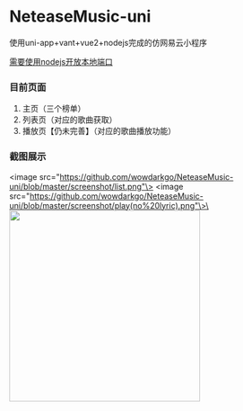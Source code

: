 # NeteaseMusic-uni

使用uni-app+vant+vue2+nodejs完成的仿网易云小程序

[需要使用nodejs开放本地端口](https://github.com/Binaryify/NeteaseCloudMusicApi)

### 目前页面
1. 主页（三个榜单）
2. 列表页（对应的歌曲获取）
3. 播放页【仍未完善】（对应的歌曲播放功能）

### 截图展示
<image src="https://github.com/wowdarkgo/NeteaseMusic-uni/blob/master/screenshot/list.png"\>
<image src="https://github.com/wowdarkgo/NeteaseMusic-uni/blob/master/screenshot/play(no%20lyric).png"\>\
<image width="340" src="https://github.com/wowdarkgo/NeteaseMusic-uni/blob/master/screenshot/play(no%20lyric).png"/>
